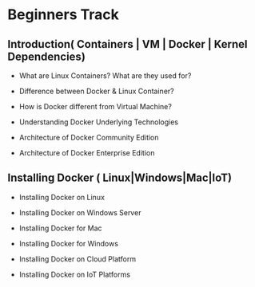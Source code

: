 # Beginners Track

## Introduction( Containers | VM | Docker | Kernel Dependencies)

- What are Linux Containers? What are they used for?

- Difference between Docker & Linux Container?

- How is Docker different from Virtual Machine?

- Understanding Docker Underlying Technologies

- Architecture of Docker Community Edition

- Architecture of Docker Enterprise Edition


## Installing Docker ( Linux|Windows|Mac|IoT)

- Installing Docker on Linux

- Installing Docker on Windows Server

- Installing Docker for Mac

- Installing Docker for Windows

- Installing Docker on Cloud Platform

- Installing Docker on IoT Platforms

## 
